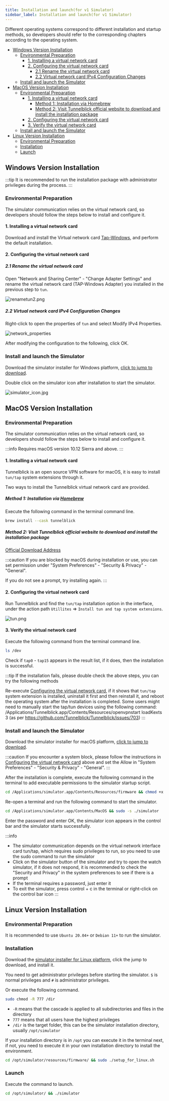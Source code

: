```yaml
---
title: Installation and launch(for v1 Simulator)
sidebar_label: Installation and launch(for v1 Simulator)
---
```


Different operating systems correspond to different installation and startup methods, so developers should refer to the corresponding chapters according to the operating system.

- [Windows Version Installation](#windows-version-installation)
  - [Environmental Preparation](#environmental-preparation)
    - [1. Installing a virtual network card](#1-installing-a-virtual-network-card)
    - [2. Configuring the virtual network card](#2-configuring-the-virtual-network-card)
      - [2.1 Rename the virtual network card](#21-rename-the-virtual-network-card)
      - [2.2 Virtual network card IPv4 Configuration Changes](#22-virtual-network-card-ipv4-configuration-changes)
  - [Install and launch the Simulator](#install-and-launch-the-simulator)
- [MacOS Version Installation](#macos-version-installation)
  - [Environmental Preparation](#environmental-preparation-1)
    - [1. Installing a virtual network card](#1-installing-a-virtual-network-card-1)
      - [Method 1: Installation via Homebrew](#method-1-installation-via-homebrew)
      - [Method 2: Visit Tunnelblick official website to download and install the installation package](#method-2-visit-tunnelblick-official-website-to-download-and-install-the-installation-package)
    - [2. Configuring the virtual network card](#2-configuring-the-virtual-network-card-1)
    - [3. Verify the virtual network card](#3-verify-the-virtual-network-card)
  - [Install and launch the Simulator](#install-and-launch-the-simulator-1)
- [Linux Version Installation](#linux-version-installation)
  - [Environmental Preparation](#environmental-preparation-2)
  - [Installation](#installation)
  - [Launch](#launch)

## Windows Version Installation

:::tip
It is recommended to run the installation package with administrator privileges during the process.
:::

### Environmental Preparation

The simulator communication relies on the virtual network card, so developers should follow the steps below to install and configure it.

#### 1. Installing a virtual network card

Download and install the Virtual network card [Tap-Windows](https://upload-cdn.huami.com/zeppos/simulator/download/tap-windows-9.21.2.zip), and perform the default installation.

#### 2. Configuring the virtual network card

##### 2.1 Rename the virtual network card

Open "Network and Sharing Center" - "Change Adapter Settings" and rename the virtual network card (TAP-Windows Adapter) you installed in the previous step to `tun`.

![renametun2.png](/img/simulator/renametunE.png)

##### 2.2 Virtual network card IPv4 Configuration Changes

Right-click to open the properties of `tun` and select Modify IPv4 Properties.

![network_properties](/img/simulator/network_properties.png)

After modifying the configuration to the following, click OK.

### Install and launch the Simulator

Download the simulator installer for Windows platform, [click to jump to download](./download.md).

Double click on the simulator icon after installation to start the simulator.

![simulator_icon.jpg](/img/simulator/simulator_icon.jpg)

## MacOS Version Installation

### Environmental Preparation

The simulator communication relies on the virtual network card, so developers should follow the steps below to install and configure it.

:::info
Requires macOS version 10.12 Sierra and above.
:::

#### 1. Installing a virtual network card

Tunnelblick is an open source VPN software for macOS, it is easy to install `tun/tap` system extensions through it.

Two ways to install the Tunnelblick virtual network card are provided.

##### Method 1: Installation via [Homebrew](https://brew.sh/)

Execute the following command in the terminal command line.

```sh
brew install --cask tunnelblick
```

##### Method 2: Visit Tunnelblick official website to download and install the installation package

[Official Download Address](https://tunnelblick.net/downloads.html)

:::caution
If you are blocked by macOS during installation or use, you can set permission under "System Preferences" - "Security & Privacy" - "General".

If you do not see a prompt, try installing again.
:::

#### 2. Configuring the virtual network card

Run Tunnelblick and find the `tun/tap` installation option in the interface, under the action path `Utillites` => `Install tun and tap system extensions`.

![tun.png](/img/simulator/tun.png)

#### 3. Verify the virtual network card

Execute the following command from the terminal command line.

```sh
ls /dev
```

Check if `tap0` - `tap15` appears in the result list, if it does, then the installation is successful.

:::tip
If the installation fails, please double check the above steps, you can try the following methods

Re-execute [Configuring the virtual network card](#2-configuring-the-virtual-network-card-1), if it shows that `tun/tap` system extension is installed, uninstall it first and then reinstall it, and reboot the operating system after the installation is completed. Some users might need to manually start the tap/tun devices using the following command: /Applications/Tunnelblick.app/Contents/Resources/openvpnstart loadKexts 3 (as per https://github.com/Tunnelblick/Tunnelblick/issues/703)
:::

### Install and launch the Simulator

Download the simulator installer for macOS platform, [click to jump to download](./download.md).

:::caution
If you encounter a system block, please follow the instructions in [Configuring the virtual network card](#2-configuring-the-virtual-network-card-1) above and set the Allow in "System Preferences" - "Security & Privacy" - "General".
:::

After the installation is complete, execute the following command in the terminal to add executable permissions to the simulator startup script.

```sh
cd /Applications/simulator.app/Contents/Resources/firmware && chmod +x ./start_qemu.sh
```

Re-open a terminal and run the following command to start the simulator.

```sh
cd /Applications/simulator.app/Contents/MacOS && sudo -s ./simulator
```

Enter the password and enter OK, the simulator icon appears in the control bar and the simulator starts successfully.

:::info

- The simulator communication depends on the virtual network interface card tun/tap, which requires sudo privileges to run, so you need to use the sudo command to run the simulator
- Click on the simulator button of the simulator and try to open the watch simulator, if it does not respond, it is recommended to check the "Security and Privacy" in the system preferences to see if there is a prompt
- If the terminal requires a password, just enter it
- To exit the simulator, press control + c in the terminal or right-click on the control bar icon
:::

## Linux Version Installation

### Environmental Preparation

It is recommended to use `Ubuntu 20.04+` or `Debian 11+` to run the simulator.

### Installation

Download the [simulator installer for Linux platform](download.md), click the jump to download, and install it.

You need to get administrator privileges before starting the simulator. `$` is normal privileges and `#` is administrator privileges.

Or execute the following command.

```bash
sudo chmod -R 777 /dir
```

- `-R` means that the cascade is applied to all subdirectories and files in the directory
- `777` means that all users have the highest privileges
- `/dir` is the target folder, this can be the simulator installation directory, usually `/opt/simulator`

If your installation directory is in `/opt` you can execute it in the terminal next, if not, you need to execute it in your own installation directory to install the environment.

```sh
cd /opt/simulator/resources/firmware/ && sudo ./setup_for_linux.sh
```

### Launch

Execute the command to launch.

```sh
cd /opt/simulator/ && ./simulator
```

